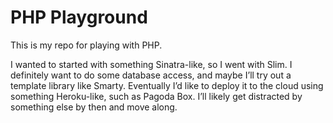 # PHP Playground

This is my repo for playing with PHP.

I wanted to started with something Sinatra-like, so I went with Slim.  I definitely want to do some database access, and maybe I’ll try out a template library like Smarty.  Eventually I’d like to deploy it to the cloud using something Heroku-like, such as Pagoda Box.  I’ll likely get distracted by something else by then and move along.